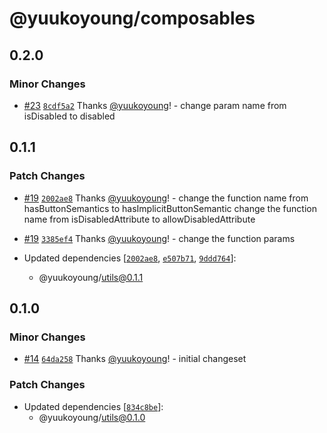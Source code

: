# @yuukoyoung/composables

## 0.2.0

### Minor Changes

- [#23](https://github.com/yuukoyoung/yuuko-design/pull/23) [`8cdf5a2`](https://github.com/yuukoyoung/yuuko-design/commit/8cdf5a27481df2be1994a6a84443bf23affe88e0) Thanks [@yuukoyoung](https://github.com/yuukoyoung)! - change param name from isDisabled to disabled

## 0.1.1

### Patch Changes

- [#19](https://github.com/yuukoyoung/yuuko-design/pull/19) [`2002ae8`](https://github.com/yuukoyoung/yuuko-design/commit/2002ae815f34610630940ebf91ba03b93dbf7c94) Thanks [@yuukoyoung](https://github.com/yuukoyoung)! - change the function name from hasButtonSemantics to hasImplicitButtonSemantic
  change the function name from isDisabledAttribute to allowDisabledAttribute

- [#19](https://github.com/yuukoyoung/yuuko-design/pull/19) [`3385ef4`](https://github.com/yuukoyoung/yuuko-design/commit/3385ef4f2b7f37eb3cc7cb6b6bdaa30bded92719) Thanks [@yuukoyoung](https://github.com/yuukoyoung)! - change the function params

- Updated dependencies [[`2002ae8`](https://github.com/yuukoyoung/yuuko-design/commit/2002ae815f34610630940ebf91ba03b93dbf7c94), [`e507b71`](https://github.com/yuukoyoung/yuuko-design/commit/e507b71dc49b3651280f1c78348913acabd1108b), [`9ddd764`](https://github.com/yuukoyoung/yuuko-design/commit/9ddd764b522de71c09a7d4590b11e1f9e38dd311)]:
  - @yuukoyoung/utils@0.1.1

## 0.1.0

### Minor Changes

- [#14](https://github.com/yuukoyoung/yuuko-design/pull/14) [`64da258`](https://github.com/yuukoyoung/yuuko-design/commit/64da25853711117e79bb324d4b04e11de2d64b7d) Thanks [@yuukoyoung](https://github.com/yuukoyoung)! - initial changeset

### Patch Changes

- Updated dependencies [[`834c8be`](https://github.com/yuukoyoung/yuuko-design/commit/834c8be97e516807e690ff86b2a2eb5672ab9c2c)]:
  - @yuukoyoung/utils@0.1.0
